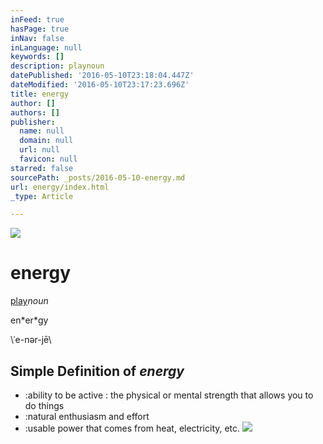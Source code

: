 ```yaml
---
inFeed: true
hasPage: true
inNav: false
inLanguage: null
keywords: []
description: playnoun
datePublished: '2016-05-10T23:18:04.447Z'
dateModified: '2016-05-10T23:17:23.696Z'
title: energy
author: []
authors: []
publisher:
  name: null
  domain: null
  url: null
  favicon: null
starred: false
sourcePath: _posts/2016-05-10-energy.md
url: energy/index.html
_type: Article

---
```

![](https://the-grid-user-content.s3-us-west-2.amazonaws.com/ff1487e1-c5e1-49a7-9897-13c205300f44.jpg)

# energy

[play][0]_noun_

en\*er\*gy

\\ˈe-nər-jē\\

## Simple Definition of _energy_

* :ability to be active : the physical or mental strength that allows you to do things
* :natural enthusiasm and effort
* :usable power that comes from heat, electricity, etc.
![](https://the-grid-user-content.s3-us-west-2.amazonaws.com/7c1e7c1a-1515-42eb-a08b-8eeb603ab470.jpg)

[0]: javascript:void(0) "Listen to the pronounciation of ENERGY"
